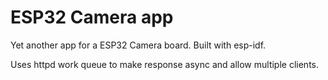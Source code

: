 # ESP32 Camera app

Yet another app for a ESP32 Camera board. Built with esp-idf.

Uses httpd work queue to make response async and allow multiple clients.
